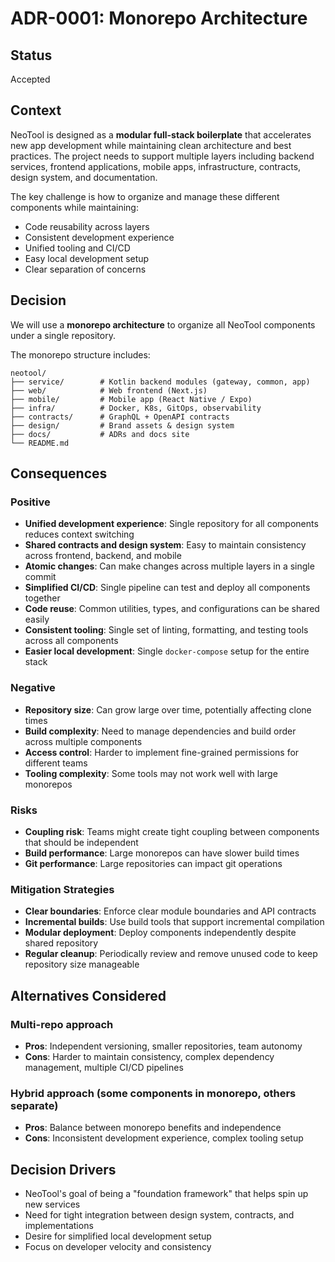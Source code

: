 # ADR-0001: Monorepo Architecture

## Status
Accepted

## Context
NeoTool is designed as a **modular full-stack boilerplate** that accelerates new app development while maintaining clean architecture and best practices. The project needs to support multiple layers including backend services, frontend applications, mobile apps, infrastructure, contracts, design system, and documentation.

The key challenge is how to organize and manage these different components while maintaining:
- Code reusability across layers
- Consistent development experience
- Unified tooling and CI/CD
- Easy local development setup
- Clear separation of concerns

## Decision
We will use a **monorepo architecture** to organize all NeoTool components under a single repository.

The monorepo structure includes:
```
neotool/
├── service/        # Kotlin backend modules (gateway, common, app)
├── web/            # Web frontend (Next.js)
├── mobile/         # Mobile app (React Native / Expo)
├── infra/          # Docker, K8s, GitOps, observability
├── contracts/      # GraphQL + OpenAPI contracts
├── design/         # Brand assets & design system
├── docs/           # ADRs and docs site
└── README.md
```

## Consequences

### Positive
- **Unified development experience**: Single repository for all components reduces context switching
- **Shared contracts and design system**: Easy to maintain consistency across frontend, backend, and mobile
- **Atomic changes**: Can make changes across multiple layers in a single commit
- **Simplified CI/CD**: Single pipeline can test and deploy all components together
- **Code reuse**: Common utilities, types, and configurations can be shared easily
- **Consistent tooling**: Single set of linting, formatting, and testing tools across all components
- **Easier local development**: Single `docker-compose` setup for the entire stack

### Negative
- **Repository size**: Can grow large over time, potentially affecting clone times
- **Build complexity**: Need to manage dependencies and build order across multiple components
- **Access control**: Harder to implement fine-grained permissions for different teams
- **Tooling complexity**: Some tools may not work well with large monorepos

### Risks
- **Coupling risk**: Teams might create tight coupling between components that should be independent
- **Build performance**: Large monorepos can have slower build times
- **Git performance**: Large repositories can impact git operations

### Mitigation Strategies
- **Clear boundaries**: Enforce clear module boundaries and API contracts
- **Incremental builds**: Use build tools that support incremental compilation
- **Modular deployment**: Deploy components independently despite shared repository
- **Regular cleanup**: Periodically review and remove unused code to keep repository size manageable

## Alternatives Considered

### Multi-repo approach
- **Pros**: Independent versioning, smaller repositories, team autonomy
- **Cons**: Harder to maintain consistency, complex dependency management, multiple CI/CD pipelines

### Hybrid approach (some components in monorepo, others separate)
- **Pros**: Balance between monorepo benefits and independence
- **Cons**: Inconsistent development experience, complex tooling setup

## Decision Drivers
- NeoTool's goal of being a "foundation framework" that helps spin up new services
- Need for tight integration between design system, contracts, and implementations
- Desire for simplified local development setup
- Focus on developer velocity and consistency
